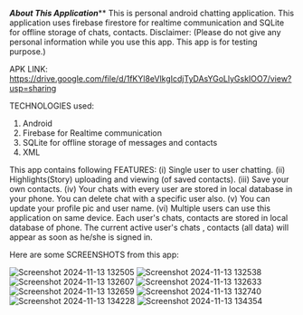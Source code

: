 *****************About This Application*******************
This is personal android chatting  application. This application uses firebase firestore for realtime communication and SQLite for offline storage of chats, contacts. 
Disclaimer:
(Please do not give any personal information while you use this app. This app is for testing purpose.)

APK LINK: https://drive.google.com/file/d/1fKYl8eVlkgIcdjTyDAsYGoLlyGskIOO7/view?usp=sharing

TECHNOLOGIES used:
1. Android 
2. Firebase for Realtime communication
3. SQLite for offline storage of messages and contacts
4. XML

This app contains following FEATURES:
(i)  Single user to user chatting.
(ii) Highlights(Story) uploading and viewing (of saved contacts).
(iii) Save your own contacts.
(iv) Your chats with every user are stored in local database in your phone. You can delete chat with a specific user also.
(v) You can update your profile pic and user name.
(vi) Multiple users can use this application on same device. Each user's chats, contacts are stored in local database of phone. The current active user's chats , contacts (all data) will appear as soon as he/she is signed in.

Here are some SCREENSHOTS from this app:

![Screenshot 2024-11-13 132505](https://github.com/user-attachments/assets/68ce11e0-7555-44a7-8077-81e7b576b3d9)
![Screenshot 2024-11-13 132538](https://github.com/user-attachments/assets/89d45654-63a4-4bac-9809-421ef553c084)
![Screenshot 2024-11-13 132607](https://github.com/user-attachments/assets/1120a0d6-a514-474a-962a-337598902e6c)
![Screenshot 2024-11-13 132633](https://github.com/user-attachments/assets/bd2da5bd-299f-4a99-9d39-559df9cd84a2)
![Screenshot 2024-11-13 132659](https://github.com/user-attachments/assets/2577abc9-5a17-4d6d-8a58-5fdc984159cb)
![Screenshot 2024-11-13 132740](https://github.com/user-attachments/assets/0fcc30f1-531f-46ec-aad8-63440335c5e0)
![Screenshot 2024-11-13 134228](https://github.com/user-attachments/assets/2f507aca-1b3a-43e7-a3b5-ea341a94fba5)
![Screenshot 2024-11-13 134354](https://github.com/user-attachments/assets/1581515a-f517-4cc9-886c-8fe3019304f6)
